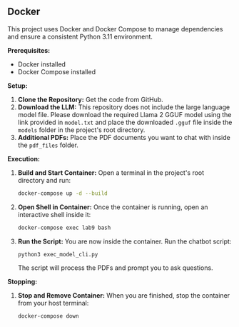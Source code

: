## Docker 

This project uses Docker and Docker Compose to manage dependencies and ensure a consistent Python 3.11 environment.

**Prerequisites:**
* Docker installed
* Docker Compose installed

**Setup:**

1.  **Clone the Repository:** Get the code from GitHub.
2.  **Download the LLM:** This repository does not include the large language model file. Please download the required Llama 2 GGUF model using the link provided in `model.txt` and place the downloaded `.gguf` file inside the `models` folder in the project's root directory.
3.  **Additional PDFs:** Place the PDF documents you want to chat with inside the `pdf_files` folder.

**Execution:**

1.  **Build and Start Container:** Open a terminal in the project's root directory and run:
    ```bash
    docker-compose up -d --build
    ```
2.  **Open Shell in Container:** Once the container is running, open an interactive shell inside it:
    ```bash
    docker-compose exec lab9 bash
    ```
3.  **Run the Script:** You are now inside the container. Run the chatbot script:
    ```bash
    python3 exec_model_cli.py
    ```
    The script will process the PDFs and prompt you to ask questions.

**Stopping:**

1.  **Stop and Remove Container:** When you are finished, stop the container from your host terminal:
    ```bash
    docker-compose down
    ```
